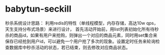 # babytun-seckill
秒杀系统设计思路：
利用redis的特性（单线程模型，内存存储，高达10w qps，天生支持分布式场景）来进行设计，
首先活动开始前，用list列表初始化所有待秒杀的商品id，如果有用户来抢购，则弹出一个对应的商品元素，同时用set集合来保存已经抢到用户id，可以避免一个用户抢了多次的现象。设置定时任务来轮询检查数据库中秒杀活动的状态，若已结束，则去修改对应商品状态。